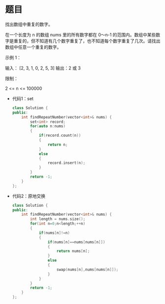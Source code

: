 # 题目
找出数组中重复的数字。


在一个长度为 n 的数组 nums 里的所有数字都在 0～n-1 的范围内。数组中某些数字是重复的，但不知道有几个数字重复了，也不知道每个数字重复了几次。请找出数组中任意一个重复的数字。

示例 1：

输入：
[2, 3, 1, 0, 2, 5, 3]
输出：2 或 3 

 

限制：

2 <= n <= 100000

* 代码1：set
    ```C++
    class Solution {
    public:
        int findRepeatNumber(vector<int>& nums) {
            set<int> record;
            for(auto n:nums)
            {
                if(record.count(n))
                {
                    return n;
                }
                else
                {
                    record.insert(n);
                }
            }
            return -1;
        }
    };
    ```

* 代码2：原地交换
    ```C++
    class Solution {
    public:
        int findRepeatNumber(vector<int>& nums) {
            int length = nums.size();
            for(int n=0;n<length;++n)
            {
                if(nums[n]!=n)
                {
                    if(nums[n]==nums[nums[n]])
                    {
                        return nums[n];
                    }
                    else
                    {
                        swap(nums[n],nums[nums[n]]);
                    }
                }
            }
            return -1;
        }
    };
    ```